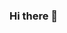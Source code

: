 ### Hi there 👋

<!--
**CheckandRaise/CheckandRaise** is a ✨ _special_ ✨ repository because its `README.md` (this file) appears on your GitHub profile.

Please refer to my [personal website](https://huanyu-personal.netlify.app/).
分享一些香港生活及摄影
